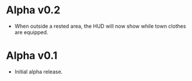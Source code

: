 # Alpha v0.2
* When outside a rested area, the HUD will now show while town clothes are equipped. 

# Alpha v0.1
* Initial alpha release.

